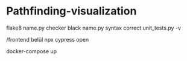 # Pathfinding-visualization

flake8 name.py checker
black name.py syntax correct
unit_tests.py -v

/frontend belül
npx cypress open

docker-compose up